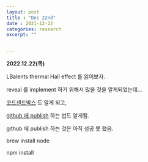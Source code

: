 ```yaml
---
layout: post
title : "Dec 22nd"
date : 2021-12-22
categories: research
excerpt: ""


---
```


**2022.12.22(목)**    

LBalents thermal Hall effect 를 읽어보자. 


reveal 를 implement 하기 위해서 많을 것을 알게되었는데...


[코드샌드박스](https://codesandbox.io/) 도 알게 되고,

[github 에 publish](https://danielabaron.me/blog/build-and-publish-presentation-with-html-and-css/) 하는 법도 알게됨.

github 에 publish 하는 것은 아직 성공 못 했음.



brew install node

npm install 